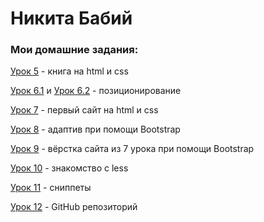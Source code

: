 # Никита Бабий
### Мои домашние задания:

[Урок 5](https://kitvitalevich.github.io/lesson_5/ "Готовая домашка") - книга на html и css

[Урок 6.1](https://kitvitalevich.github.io/lesson_6/frame/) и [Урок 6.2](https://kitvitalevich.github.io/lesson_5/header/) - позиционирование

[Урок 7](https://kitvitalevich.github.io/lesson_7/) - первый сайт на html и css

[Урок 8](https://kitvitalevich.github.io/lesson_8/) - адаптив при помощи Bootstrap

[Урок 9](https://kitvitalevich.github.io/lesson_9/) - вёрстка сайта из 7 урока при помощи Bootstrap

[Урок 10](https://kitvitalevich.github.io/lesson_10/) - знакомство с less

[Урок 11](https://kitvitalevich.github.io/lesson_11/) - сниппеты

[Урок 12](https://kitvitalevich.github.io/lesson_12/) - GitHub репозиторий
